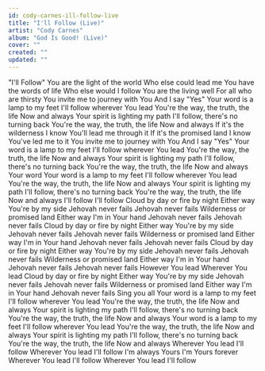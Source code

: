 ```yaml
---
id: cody-carnes-ill-follow-live
title: "I'll Follow (Live)"
artist: "Cody Carnes"
album: "God Is Good! (Live)"
cover: ""
created: ""
updated: ""
---
```


"I'll Follow"
You are the light of the world
Who else could lead me
You have the words of life
Who else would I follow
You are the living well
For all who are thirsty
You invite me to journey with You
And I say "Yes"
Your word is a lamp to my feet
I'll follow wherever You lead
You're the way, the truth, the life
Now and always
Your spirit is lighting my path
I'll follow, there's no turning back
You're the way, the truth, the life
Now and always
If it's the wilderness
I know You'll lead me through it
If it's the promised land
I know You've led me to it
You invite me to journey with You
And I say "Yes"
Your word is a lamp to my feet
I'll follow wherever You lead
You're the way, the truth, the life
Now and always
Your spirit is lighting my path
I'll follow, there's no turning back
You're the way, the truth, the life
Now and always
Your word
Your word is a lamp to my feet
I'll follow wherever You lead
You're the way, the truth, the life
Now and always
Your spirit is lighting my path
I'll follow, there's no turning back
You're the way, the truth, the life
Now and always
I'll follow
I'll follow
Cloud by day or fire by night
Either way You're by my side
Jehovah never fails
Jehovah never fails
Wilderness or promised land
Either way I'm in Your hand
Jehovah never fails
Jehovah never fails
Cloud by day or fire by night
Either way You're by my side
Jehovah never fails
Jehovah never fails
Wilderness or promised land
Either way I'm in Your hand
Jehovah never fails
Jehovah never fails
Cloud by day or fire by night
Either way You're by my side
Jehovah never fails
Jehovah never fails
Wilderness or promised land
Either way I'm in Your hand
Jehovah never fails
Jehovah never fails
However You lead
Wherever You lead
Cloud by day or fire by night
Either way You're by my side
Jehovah never fails
Jehovah never fails
Wilderness or promised land
Either way I'm in Your hand
Jehovah never fails
Sing you all
Your word is a lamp to my feet
I'll follow wherever You lead
You're the way, the truth, the life
Now and always
Your spirit is lighting my path
I'll follow, there's no turning back
You're the way, the truth, the life
Now and always
Your word is a lamp to my feet
I'll follow wherever You lead
You're the way, the truth, the life
Now and always
Your spirit is lighting my path
I'll follow, there's no turning back
You're the way, the truth, the life
Now and always
Wherever You lead I'll follow
Wherever You lead I'll follow
I'm always Yours
I'm Yours forever
Wherever You lead I'll follow
Wherever You lead I'll follow